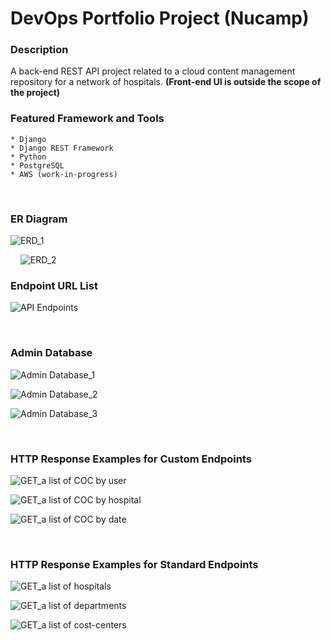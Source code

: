 # DevOps Portfolio Project (Nucamp)

### Description

A back-end REST API project related to a cloud content management repository for a network of hospitals.
**(Front-end UI is outside the scope of the project)**


### Featured Framework and Tools

    * Django 
    * Django REST Framework
    * Python
    * PostgreSQL
    * AWS (work-in-progress)
    
&nbsp;&nbsp;&nbsp;
### ER Diagram 

![ERD_1](https://user-images.githubusercontent.com/11815017/188229548-e8f3bab4-b7f6-44f8-b723-b61d9f9178bb.jpg)

&nbsp;&nbsp;&nbsp;
![ERD_2](https://user-images.githubusercontent.com/11815017/188229724-6549b493-7106-4841-accd-576c0ecef388.jpg)

### Endpoint URL List
![API Endpoints](https://user-images.githubusercontent.com/11815017/188231778-e56f405e-e1f8-483e-9208-7c33fd89414d.jpg)

&nbsp;
### Admin Database
![Admin Database_1](https://user-images.githubusercontent.com/11815017/188232444-018f5c81-b3df-4a26-bc6a-d2d7008098fc.jpg)

![Admin Database_2](https://user-images.githubusercontent.com/11815017/188232478-add0dacd-fef5-4304-8dfc-2b5dea235f5d.jpg)

![Admin Database_3](https://user-images.githubusercontent.com/11815017/188232522-fd88c811-7508-41f6-87a7-e37b353a47ba.jpg)


&nbsp;
### HTTP Response Examples for Custom Endpoints
![GET_a list of COC by user](https://user-images.githubusercontent.com/11815017/188232622-f4ed622f-d7dd-4b93-ad56-0138c4c8f699.jpg)

![GET_a list of COC by hospital](https://user-images.githubusercontent.com/11815017/188232725-3071dba8-32a7-407c-a8bf-ae131c31642d.jpg)

![GET_a list of COC by date](https://user-images.githubusercontent.com/11815017/188232790-2402265a-e15f-425f-bd64-c35bf8e3260f.jpg)

&nbsp;&nbsp;
### HTTP Response Examples for Standard Endpoints
![GET_a list of hospitals](https://user-images.githubusercontent.com/11815017/188233197-abec0787-caa5-46ef-9e1b-d20d1f9fe8c2.jpg)

![GET_a list of departments](https://user-images.githubusercontent.com/11815017/188233282-c9ae8dce-0934-4c24-b5df-c92e211b2e09.jpg)

![GET_a list of cost-centers](https://user-images.githubusercontent.com/11815017/188233348-87b60b76-d0ba-4214-872a-176c26edd59c.jpg)



